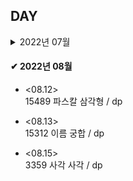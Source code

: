 ## DAY

<details>
    <summary>2022년 07월</summary>
    
* <07.01><br>
  SH 10868 최솟값<br>
  2357 최솟값과 최댓값<br>
  2042 구간 합 구하기<br>
  11505 구간 곱 구하기<br>
  
* <07.02><br>
  SH 10999 구간 합 구하기 2<br>
  S 14428 수열과 쿼리16<br>
  2268 수들의 합7<br>
  
* <07.03><br>
  1275 coffe shop / 구간합, update<br>
  14438 수열과 쿼리17 / 최솟값<br>
  M 18436 수열과 쿼리37 / 짝홀수 <br>
  12837 가계부 (Hard)<br>

* <07.04>(lie)<br>
  1016 제곱 ㄴㄴ 수<br>
  11003 최솟값 찾기 / deque<br>
  5676 음주 코딩 / 음수, 양수<br>
  
* <07.05><br>
  1562 계단수 / dp<br>
  2448 별찍기 11 / 재귀, 배열<br>
  14427 수열과 쿼리15 / 전체 범위 최솟값<br>
  M 2263 트리의 순회<br>

* <07.06><br>
  11054 바이토닉 부분 수열 / dp<br>
  11055 가장 큰 부분 수열 / dp<br>
  1509 팰린드롬 분할 / dp<br>
  
* <07.09><br>
  2491 수열 / dp<br>
  16935 파스칼의 삼각형 / dp<br>
  2670.cpp 연속부분최대곱 / dp<br>

* <07.10><br>
  14430 자원캐기 / dp<br>
  14494 다이나믹이 뭔가요? / dp<br>
  
* <07.11><br>
  1446 지름길 / dp<br>
  9711(2) 피보나치 / dp<br>
  9711 피보나치 / dp<br>

</details>

#### ✔ 2022년 08월

* <08.12><br>
  15489 파스칼 삼각형 / dp<br>
  
* <08.13><br>
  15312 이름 궁합 / dp<br>
  
* <08.15><br>
  3359 사각 사각 / dp<br>
